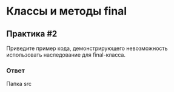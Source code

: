 # Классы и методы final

## Практика #2

Приведите пример кода, демонстрирующего невозможность использовать наследование для final-класса.

### Ответ

Папка src